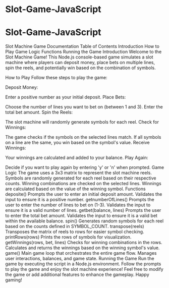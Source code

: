 # Slot-Game-JavaScript
# Slot-Game-JavaScript

Slot Machine Game Documentation
Table of Contents
Introduction
How to Play
Game Logic
Functions
Running the Game
Introduction
Welcome to the Slot Machine Game! This Node.js console-based game simulates a slot machine where players can deposit money, place bets on multiple lines, spin the reels, and potentially win based on the combination of symbols.

How to Play
Follow these steps to play the game:

Deposit Money:

Enter a positive number as your initial deposit.
Place Bets:

Choose the number of lines you want to bet on (between 1 and 3).
Enter the total bet amount.
Spin the Reels:

The slot machine will randomly generate symbols for each reel.
Check for Winnings:

The game checks if the symbols on the selected lines match.
If all symbols on a line are the same, you win based on the symbol's value.
Receive Winnings:

Your winnings are calculated and added to your balance.
Play Again:

Decide if you want to play again by entering 'y' or 'n' when prompted.
Game Logic
The game uses a 3x3 matrix to represent the slot machine reels.
Symbols are randomly generated for each reel based on their respective counts.
Winning combinations are checked on the selected lines.
Winnings are calculated based on the value of the winning symbol.
Functions
deposite()
Prompts the user to enter an initial deposit amount.
Validates the input to ensure it is a positive number.
getnumberOfLines()
Prompts the user to enter the number of lines to bet on (1-3).
Validates the input to ensure it is a valid number of lines.
getbet(balance, lines)
Prompts the user to enter the total bet amount.
Validates the input to ensure it is a valid bet within the available balance.
spin()
Generates random symbols for each reel based on the counts defined in SYMBOL_COUNT.
transpose(reels)
Transposes the matrix of reels to rows for easier symbol checking.
printRows(rows)
Prints the rows of symbols for visualization.
getWinnings(rows, bet, lines)
Checks for winning combinations in the rows.
Calculates and returns the winnings based on the winning symbol's value.
game()
Main game loop that orchestrates the entire game flow.
Manages user interactions, balances, and game state.
Running the Game
Run the game by executing the script in a Node.js environment.
Follow the prompts to play the game and enjoy the slot machine experience!
Feel free to modify the game or add additional features to enhance the gameplay. Happy gaming!

